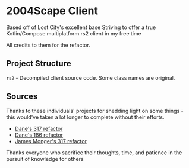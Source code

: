 # 2004Scape Client

Based off of Lost City's excellent base
Striving to offer a true Kotlin/Compose multiplatform rs2 client in my free time

All credits to them for the refactor.

## Project Structure

`rs2` - Decompiled client source code. Some class names are original.

## Sources

Thanks to these individuals' projects for shedding light on some things - this would've taken a lot longer to complete without their efforts.

* [Dane's 317 refactor](https://github.com/thedaneeffect/RuneScape-317)
* [Dane's 186 refactor](https://github.com/thedaneeffect/RuneScape-Beta-Public)
* [James Monger's 317 refactor](https://github.com/Jameskmonger/317refactor)

Thanks everyone who sacrifice their thoughts, time, and patience in the pursuit of knowledge for others